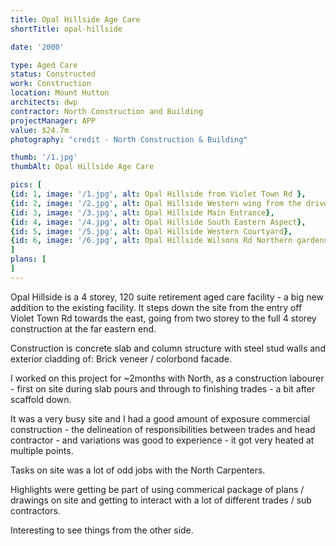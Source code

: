 ```yaml
---
title: Opal Hillside Age Care
shortTitle: opal-hillside

date: '2000'

type: Aged Care
status: Constructed
work: Construction
location: Mount Hutton
architects: dwp
contractor: North Construction and Building
projectManager: APP
value: $24.7m
photography: "credit - North Construction & Building"

thumb: '/1.jpg'
thumbAlt: Opal Hillside Age Care

pics: [
{id: 1, image: '/1.jpg', alt: Opal Hillside from Violet Town Rd },
{id: 2, image: '/2.jpg', alt: Opal Hillside Western wing from the driveway},
{id: 3, image: '/3.jpg', alt: Opal Hillside Main Entrance},
{id: 4, image: '/4.jpg', alt: Opal Hillside South Eastern Aspect},
{id: 5, image: '/5.jpg', alt: Opal Hillside Western Courtyard},
{id: 6, image: '/6.jpg', alt: Opal Hillside Wilsons Rd Northern gardens}
]
plans: [
]
---
```

Opal Hillside is a 4 storey, 120 suite retirement aged care facility - a big new addition to the existing facility.
It steps down the site from the entry off Violet Town Rd towards the east, going from two storey to the full 4 storey construction at the far eastern end.

Construction is concrete slab and column structure with steel stud walls and exterior cladding of: Brick veneer / colorbond facade.

I worked on this project for ~2months with North, as a construction labourer - first on site during slab pours and through to finishing trades - a bit after scaffold down.

It was a very busy site and I had a good amount of exposure commercial construction - the delineation of responsibilities between trades and head contractor - and variations was good to experience - it got very heated at multiple points.

Tasks on site was a lot of odd jobs with the North Carpenters. 

Highlights were getting be part of using commerical package of plans / drawings on site and getting to interact with a lot of different trades / sub contractors. 

Interesting to see things from the other side.
